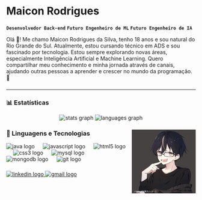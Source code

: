 #  Maicon Rodrigues
**`Desenvolvedor Back-end`** **`Futuro Engenheiro de ML`** **`Futuro Engenheiro de IA`**

Olá 👋! Me chamo Maicon Rodrigues da Silva, tenho 18 anos e sou natural do Rio Grande do Sul. Atualmente, estou cursando técnico em ADS e sou fascinado por tecnologia. Estou sempre explorando novas áreas, especialmente Inteligência Artificial e Machine Learning. Quero compartilhar meu conhecimento e minha jornada através de canais, ajudando outras pessoas a aprender e crescer no mundo da programação. 🚀

###
---

### 📊 Estatísticas

<div align="center">
  <img src="https://github-readme-stats.vercel.app/api?username=TheMysteer&hide_title=false&hide_rank=false&show_icons=true&include_all_commits=true&count_private=true&disable_animations=false&theme=aura&locale=en&hide_border=false" height="180" alt="stats graph"  />
  <img src="https://github-readme-stats.vercel.app/api/top-langs?username=TheMysteer&locale=en&hide_title=false&layout=compact&card_width=320&langs_count=5&theme=aura&hide_border=false" height="180" alt="languages graph"  />
</div>

###

<img align="right" height="170" src="gif/animated.gif"  />

###
### 🤖 Linguagens e Tecnologias


<div align="left">
  <img src="https://cdn.jsdelivr.net/gh/devicons/devicon/icons/java/java-original.svg" height="30" alt="java logo"  />
  <img width="14" />
  <img src="https://cdn.jsdelivr.net/gh/devicons/devicon/icons/javascript/javascript-plain.svg" height="30" alt="javascript logo"  />
  <img width="14" />
  <img src="https://cdn.jsdelivr.net/gh/devicons/devicon/icons/html5/html5-original.svg" height="30" alt="html5 logo"  />
  <img width="14" />
  <img src="https://cdn.jsdelivr.net/gh/devicons/devicon/icons/css3/css3-original.svg" height="30" alt="css3 logo"  />
  <img width="14" />
  <img src="https://cdn.jsdelivr.net/gh/devicons/devicon/icons/mysql/mysql-original.svg" height="30" alt="mysql logo"  />
  <img width="14" />
  <img src="https://cdn.jsdelivr.net/gh/devicons/devicon/icons/mongodb/mongodb-original.svg" height="30" alt="mongodb logo"  />
  <img width="14" />
  <img src="https://cdn.jsdelivr.net/gh/devicons/devicon/icons/git/git-original.svg" height="30" alt="git logo"  />
</div>

###

<div align="left">
  <a href="https://www.linkedin.com/in/maicon-rodrigues-13861434a/" target="_blank">
    <img src="https://img.shields.io/static/v1?message=LinkedIn&logo=linkedin&label=&color=0077B5&logoColor=white&labelColor=&style=for-the-badge" height="35" alt="linkedin logo"  />
  </a>
  <a href="mailto:maiconrsilva7y@gmail.com" target="_blank">
    <img src="https://img.shields.io/static/v1?message=Gmail&logo=gmail&label=&color=D14836&logoColor=white&labelColor=&style=for-the-badge" height="35" alt="gmail logo"  />
  </a>
</div>

###

<br clear="both">
